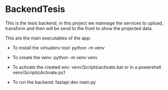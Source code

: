 # BackendTesis
This is the tesis backend, in this project we mannage the services to upload, transform and then will be send to the front to show the projected data.

This are the main executables of the app:
- To install the virtualenv tool: python -m venv <directory>
- To create the venv: python -m venv venv
- To activate the created env: venv\Scripts\activate.bat or in a powershell venv\Scripts\Activate.ps1

- To run the backend: fastapi dev main.py